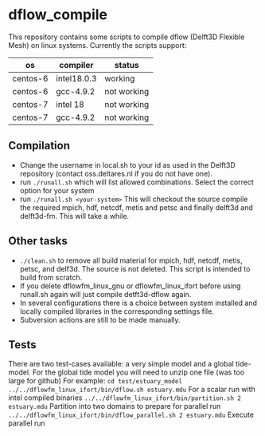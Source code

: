 # dflow_compile
This repository contains some scripts to compile dflow (Delft3D Flexible Mesh) on linux systems.
Currently the scripts support:

|os       | compiler    | status      |
|---------|-------------|-------------|
|centos-6 | intel18.0.3 | working     |
|centos-6 | gcc-4.9.2   | not working |
|centos-7 | intel 18    | not working |
|centos-7 | gcc-4.9.2   | not working |

## Compilation
- Change the username in local.sh to your id as used in the Delft3D repository (contact oss.deltares.nl if you do not have one).
- run `./runall.sh` which will list allowed combinations. Select the correct option for your system 
- run `./runall.sh <your-system>` 
  This will checkout the source compile the required mpich, hdf, netcdf, metis and petsc and finally delft3d and delft3d-fm. This will take a while.
  
## Other tasks
- `./clean.sh` to remove all build material for mpich, hdf, netcdf, metis, petsc, and delf3d. The source is not deleted. This script is intended to build from scratch.
- If you delete dflowfm_linux_gnu or dflowfm_linux_ifort before using runall.sh again will just compile detft3d-dflow again.
- In several configurations there is a choice between system installed and locally compiled libraries in the corresponding settings file.
- Subversion actions are still to be made manually.

## Tests
There are two test-cases available: a very simple model and a global tide-model. For the global tide model you will need to unzip one file (was too large for github)
For example:
`cd test/estuary_model`
`../../dflowfm_linux_ifort/bin/dflow.sh estuary.mdu` For a scalar run with intel compiled binaries
`../../dflowfm_linux_ifort/bin/partition.sh 2 estuary.mdu` Partition into two domains to prepare for parallel run
`../../dflowfm_linux_ifort/bin/dflow_parallel.sh 2 estuary.mdu` Execute parallel run


